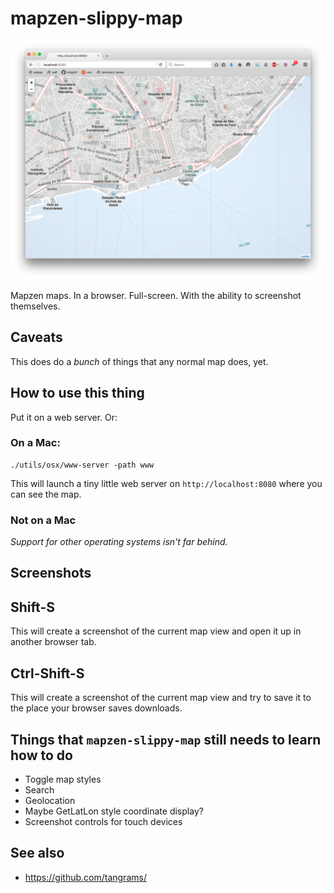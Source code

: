 # mapzen-slippy-map

![Lisbon](images/mapzen-slippy-map-lisbon.png)

Mapzen maps. In a browser. Full-screen. With the ability to screenshot themselves.

## Caveats

This does do a _bunch_ of things that any normal map does, yet.

## How to use this thing

Put it on a web server. Or:

### On a Mac:

```
./utils/osx/www-server -path www
```

This will launch a tiny little web server on `http://localhost:8080` where you can see the map.

### Not on a Mac

_Support for other operating systems isn't far behind._

## Screenshots

## Shift-S

This will create a screenshot of the current map view and open it up in another browser tab.

## Ctrl-Shift-S

This will create a screenshot of the current map view and try to save it to the place your browser saves downloads.

## Things that `mapzen-slippy-map` still needs to learn how to do

* Toggle map styles
* Search
* Geolocation
* Maybe GetLatLon style coordinate display? 
* Screenshot controls for touch devices

## See also

* https://github.com/tangrams/


